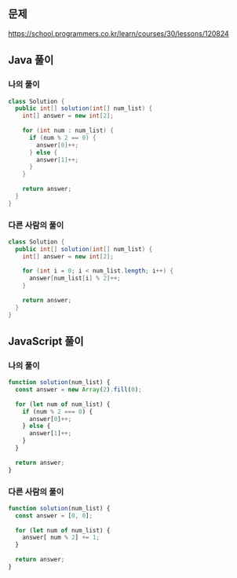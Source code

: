 ## 문제
https://school.programmers.co.kr/learn/courses/30/lessons/120824

## Java 풀이
### 나의 풀이
```java
class Solution {
  public int[] solution(int[] num_list) {
    int[] answer = new int[2];
    
    for (int num : num_list) {
      if (num % 2 == 0) {
        answer[0]++;
      } else {
        answer[1]++;
      }
    }
    
    return answer;
  }
}
```

### 다른 사람의 풀이
```java
class Solution {
  public int[] solution(int[] num_list) {
    int[] answer = new int[2];
    
    for (int i = 0; i < num_list.length; i++) {
      answer[num_list[i] % 2]++;
    }
    
    return answer;
  }
}
```

## JavaScript 풀이
### 나의 풀이
```javascript
function solution(num_list) {
  const answer = new Array(2).fill(0);
  
  for (let num of num_list) {
    if (num % 2 === 0) {
      answer[0]++;
    } else {
      answer[1]++;
    }
  }
  
  return answer;
}
```

### 다른 사람의 풀이
```javascript
function solution(num_list) {
  const answer = [0, 0];
  
  for (let num of num_list) {
    answer[ num % 2] += 1;
  }
  
  return answer;
}
```
